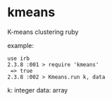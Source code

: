 # kmeans
K-means clustering ruby

example:

```
use irb
2.3.8 :001 > require 'kmeans'
 => true
2.3.8 :002 > Kmeans.run k, data

```
k: integer
data: array
